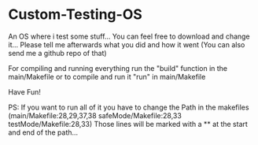 # Custom-Testing-OS
An OS where i test some stuff... You can feel free to download and change it... Please tell me afterwards what you did and how it went (You can also send me a github repo of that)

For compiling and running everything run the "build" function in the main/Makefile or to compile and run  it "run" in main/Makefile

Have Fun!

PS: If you want to run all of it you have to change the Path in the makefiles (main/Makefile:28,29,37,38  safeMode/Makefile:28,33  testMode/Makefile:28,33) Those lines will be marked with a ** at the start and end of the path...
